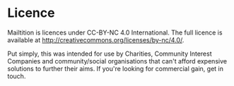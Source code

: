 Licence
=======

Mailtition is licences under CC-BY-NC 4.0 International.  The full licence is available at http://creativecommons.org/licenses/by-nc/4.0/.

Put simply, this was intended for use by Charities, Community Interest Companies and community/social organisations that can't afford expensive solutions to further their aims.  If you're looking for commercial gain, get in touch.